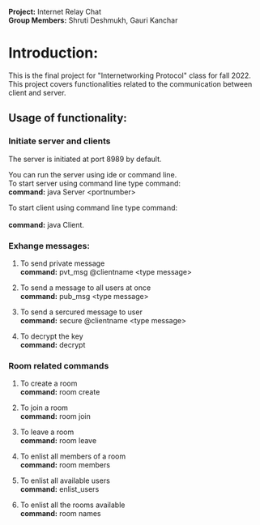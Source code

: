 **Project:** Internet Relay Chat<br />
**Group Members:** Shruti Deshmukh, Gauri Kanchar 

# Introduction:
This is the final project for "Internetworking Protocol" class for fall 2022. <br />
This project covers functionalities related to the communication between client and server. 

## Usage of functionality:

### Initiate server and clients
The server is initiated at port 8989 by default.

You can run the server using ide or command line.<br />
To start server using command line type command:<br />
**command:** java Server \<portnumber>

To start client using command line type command:<br />  
**command:** java Client.
  
### Exhange messages:

1. To send private message<br />
   **command:** pvt_msg @clientname \<type message>

2. To send a message to all users at once<br />
   **command:** pub_msg \<type message>

3. To send a sercured message to user<br />
   **command:** secure <key> @clientname \<type message>

4. To decrypt the key<br />
   **command:** decrypt <key>
 
### Room related commands

1. To create a room<br />
   **command:** room create <room name>

2. To join a room<br />
   **command:** room join <room name>

3. To leave a room<br />
   **command:** room leave <room name>

4. To enlist all members of a room<br />
   **command:** room members <room name>

5. To enlist all available users<br />
   **command:** enlist_users

6. To enlist all the rooms available<br />
   **command:** room names


